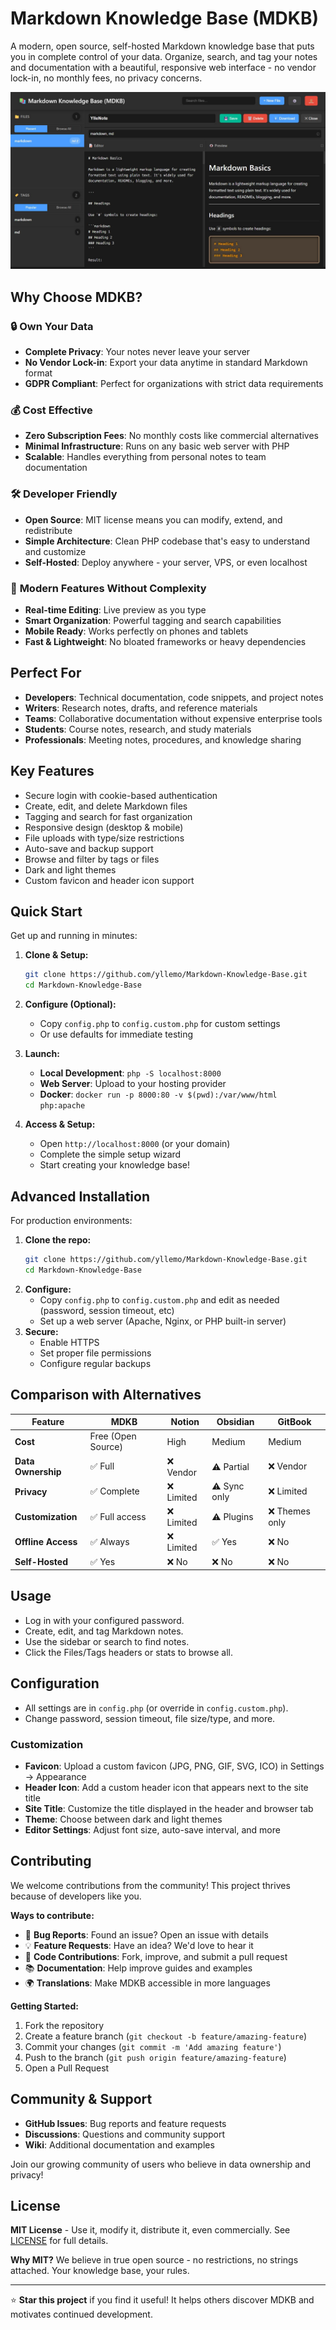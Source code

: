 # Markdown Knowledge Base (MDKB)

A modern, open source, self-hosted Markdown knowledge base that puts you in complete control of your data. Organize, search, and tag your notes and documentation with a beautiful, responsive web interface - no vendor lock-in, no monthly fees, no privacy concerns.

![Screenshot](MDKB.jpg)

## Why Choose MDKB?

### 🔒 **Own Your Data**
- **Complete Privacy**: Your notes never leave your server
- **No Vendor Lock-in**: Export your data anytime in standard Markdown format
- **GDPR Compliant**: Perfect for organizations with strict data requirements

### 💰 **Cost Effective**
- **Zero Subscription Fees**: No monthly costs like commercial alternatives
- **Minimal Infrastructure**: Runs on any basic web server with PHP
- **Scalable**: Handles everything from personal notes to team documentation

### 🛠 **Developer Friendly**
- **Open Source**: MIT license means you can modify, extend, and redistribute
- **Simple Architecture**: Clean PHP codebase that's easy to understand and customize
- **Self-Hosted**: Deploy anywhere - your server, VPS, or even localhost

### 🚀 **Modern Features Without Complexity**
- **Real-time Editing**: Live preview as you type
- **Smart Organization**: Powerful tagging and search capabilities
- **Mobile Ready**: Works perfectly on phones and tablets
- **Fast & Lightweight**: No bloated frameworks or heavy dependencies

## Perfect For

- **Developers**: Technical documentation, code snippets, and project notes
- **Writers**: Research notes, drafts, and reference materials
- **Teams**: Collaborative documentation without expensive enterprise tools
- **Students**: Course notes, research, and study materials
- **Professionals**: Meeting notes, procedures, and knowledge sharing

## Key Features
- Secure login with cookie-based authentication
- Create, edit, and delete Markdown files
- Tagging and search for fast organization
- Responsive design (desktop & mobile)
- File uploads with type/size restrictions
- Auto-save and backup support
- Browse and filter by tags or files
- Dark and light themes
- Custom favicon and header icon support

## Quick Start

Get up and running in minutes:

1. **Clone & Setup:**
   ```sh
   git clone https://github.com/yllemo/Markdown-Knowledge-Base.git
   cd Markdown-Knowledge-Base
   ```

2. **Configure (Optional):**
   - Copy `config.php` to `config.custom.php` for custom settings
   - Or use defaults for immediate testing

3. **Launch:**
   - **Local Development**: `php -S localhost:8000`
   - **Web Server**: Upload to your hosting provider
   - **Docker**: `docker run -p 8000:80 -v $(pwd):/var/www/html php:apache`

4. **Access & Setup:**
   - Open `http://localhost:8000` (or your domain)
   - Complete the simple setup wizard
   - Start creating your knowledge base!

## Advanced Installation
For production environments:

1. **Clone the repo:**
   ```sh
   git clone https://github.com/yllemo/Markdown-Knowledge-Base.git
   cd Markdown-Knowledge-Base
   ```
2. **Configure:**
   - Copy `config.php` to `config.custom.php` and edit as needed (password, session timeout, etc)
   - Set up a web server (Apache, Nginx, or PHP built-in server)
3. **Secure:**
   - Enable HTTPS
   - Set proper file permissions
   - Configure regular backups

## Comparison with Alternatives

| Feature | MDKB | Notion | Obsidian | GitBook |
|---------|------|--------|----------|---------|
| **Cost** | Free (Open Source) | High | Medium | Medium |
| **Data Ownership** | ✅ Full | ❌ Vendor | ⚠️ Partial | ❌ Vendor |
| **Privacy** | ✅ Complete | ❌ Limited | ⚠️ Sync only | ❌ Limited |
| **Customization** | ✅ Full access | ❌ Limited | ⚠️ Plugins | ❌ Themes only |
| **Offline Access** | ✅ Always | ❌ Limited | ✅ Yes | ❌ No |
| **Self-Hosted** | ✅ Yes | ❌ No | ❌ No | ❌ No |

## Usage
- Log in with your configured password.
- Create, edit, and tag Markdown notes.
- Use the sidebar or search to find notes.
- Click the Files/Tags headers or stats to browse all.

## Configuration
- All settings are in `config.php` (or override in `config.custom.php`).
- Change password, session timeout, file size/type, and more.

### Customization
- **Favicon**: Upload a custom favicon (JPG, PNG, GIF, SVG, ICO) in Settings → Appearance
- **Header Icon**: Add a custom header icon that appears next to the site title
- **Site Title**: Customize the title displayed in the header and browser tab
- **Theme**: Choose between dark and light themes
- **Editor Settings**: Adjust font size, auto-save interval, and more

## Contributing

We welcome contributions from the community! This project thrives because of developers like you.

**Ways to contribute:**
- 🐛 **Bug Reports**: Found an issue? Open an issue with details
- 💡 **Feature Requests**: Have an idea? We'd love to hear it
- 🔧 **Code Contributions**: Fork, improve, and submit a pull request
- 📚 **Documentation**: Help improve guides and examples
- 🌍 **Translations**: Make MDKB accessible in more languages

**Getting Started:**
1. Fork the repository
2. Create a feature branch (`git checkout -b feature/amazing-feature`)
3. Commit your changes (`git commit -m 'Add amazing feature'`)
4. Push to the branch (`git push origin feature/amazing-feature`)
5. Open a Pull Request

## Community & Support

- **GitHub Issues**: Bug reports and feature requests
- **Discussions**: Questions and community support
- **Wiki**: Additional documentation and examples

Join our growing community of users who believe in data ownership and privacy!

## License

**MIT License** - Use it, modify it, distribute it, even commercially. See [LICENSE](LICENSE) for full details.

**Why MIT?** We believe in true open source - no restrictions, no strings attached. Your knowledge base, your rules.

---

⭐ **Star this project** if you find it useful! It helps others discover MDKB and motivates continued development.